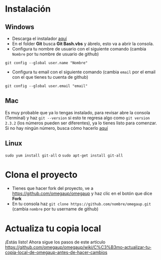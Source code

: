 # Instalación

## Windows

- Descarga el instalador [aquí](https://git-scm.com/download/win)
- En el folder **Git** busca **Git Bash.vbs** y ábrelo, esto va a abrir la consola.
- Configura tu nombre de usuario con el siguiente comando (cambia `Nombre` por tu nombre de usuario de github)
```
git config --global user.name "Nombre"
```
- Configura tu email con el siguiente comando (cambia `email` por el email con el que tienes tu cuenta de github)
```
git config --global user.email "email"
```

## Mac

Es muy probable que ya lo tengas instalado, para revisar abre la consola (Terminal) y haz `git --version` si esto te regresa algo como `git version 2.3.2` (los números pueden ser diferentes), ya lo tienes listo para comenzar. Si no hay ningún número, busca cómo hacerlo [aquí](https://git-scm.com/book/en/v2/Getting-Started-Installing-Git#Installing-on-Mac)

## Linux

`sudo yum install git-all` o `sudo apt-get install git-all`

# Clona el proyecto

- Tienes que hacer fork del proyecto, ve a https://github.com/omegaup/omegaup y haz clic en el botón que dice **Fork**
- En tu consola haz `git clone https://github.com/nombre/omegaup.git` (cambia `nombre` por tu username de github)

# Actualiza tu copia local

¡Estás listo! Ahora sigue los pasos de este artículo https://github.com/omegaup/omegaup/wiki/C%C3%B3mo-actualizar-tu-copia-local-de-omegaup-antes-de-hacer-cambios